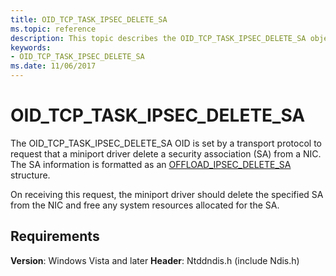 ```yaml
---
title: OID_TCP_TASK_IPSEC_DELETE_SA
ms.topic: reference
description: This topic describes the OID_TCP_TASK_IPSEC_DELETE_SA object identifier (OID).
keywords:
- OID_TCP_TASK_IPSEC_DELETE_SA
ms.date: 11/06/2017
---
```


# OID_TCP_TASK_IPSEC_DELETE_SA

The OID_TCP_TASK_IPSEC_DELETE_SA OID is set by a transport protocol to request that a miniport driver delete a security association (SA) from a NIC. The SA information is formatted as an [OFFLOAD_IPSEC_DELETE_SA](/windows-hardware/drivers/ddi/ntddndis/ns-ntddndis-_offload_ipsec_delete_sa) structure.

On receiving this request, the miniport driver should delete the specified SA from the NIC and free any system resources allocated for the SA.

## Requirements

**Version**: Windows Vista and later
**Header**: Ntddndis.h (include Ndis.h)
